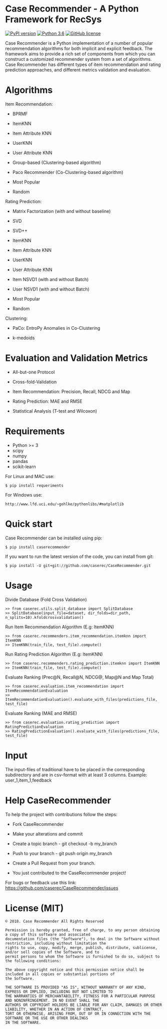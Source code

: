 # Case Recommender - A Python Framework for RecSys

[![PyPI version](https://badge.fury.io/py/CaseRecommender.svg)](https://badge.fury.io/py/CaseRecommender)
[![Python 3.6](https://img.shields.io/badge/python-3.6-blue.svg)](https://www.python.org/downloads/release/python-360/)
[![GitHub license](https://img.shields.io/github/license/caserec/CaseRecommender.svg)](https://github.com/caserec/CaseRecommender/blob/master/COPYING)


Case Recommender is a Python implementation of a number of popular recommendation algorithms for both implicit and explicit feedback.  The framework aims to provide a rich set of components from which you can construct a customized recommender system from a set of algorithms. Case Recommender has different types of item recommendation and rating prediction approaches, and different metrics validation and evaluation.


# Algorithms
Item Recommendation:

- BPRMF

- ItemKNN

- Item Attribute KNN

- UserKNN

- User Attribute KNN

- Group-based (Clustering-based algorithm)

- Paco Recommender (Co-Clustering-based algorithm)

- Most Popular

- Random

Rating Prediction:

- Matrix Factorization (with and without baseline)

- SVD

- SVD++

- ItemKNN

- Item Attribute KNN

- UserKNN

- User Attribute KNN

- Item NSVD1 (with and without Batch)

- User NSVD1 (with and without Batch)

- Most Popular

- Random

Clustering:

- PaCo: EntroPy Anomalies in Co-Clustering

- k-medoids

# Evaluation and Validation Metrics

- All-but-one Protocol

- Cross-fold-Validation

- Item Recommendation: Precision, Recall, NDCG and Map

- Rating Prediction: MAE and RMSE

- Statistical Analysis (T-test and Wilcoxon)

# Requirements

- Python >= 3
- scipy
- numpy
- pandas
- scikit-learn

For Linux and MAC use:

    $ pip install requeriments

For Windows use:

    http://www.lfd.uci.edu/~gohlke/pythonlibs/#matplotlib


# Quick start

Case Recommender can be installed using pip:

    $ pip install caserecommender

If you want to run the latest version of the code, you can install from git:

    $ pip install -U git+git://github.com/caserec/CaseRecommender.git

# Usage

Divide Database (Fold Cross Validation)

    >> from caserec.utils.split_database import SplitDatabase
    >> SplitDatabase(input_file=dataset, dir_folds=dir_path, n_splits=10).kfoldcrossvalidation()             


Run Item Recommendation Algorithm (E.g: ItemKNN)

    >> from caserec.recommenders.item_recommendation.itemknn import ItemKNN
    >> ItemKNN(train_file, test_file).compute()

Run Rating Prediction Algorithm (E.g: ItemKNN)

    >> from caserec.recommenders.rating_prediction.itemknn import ItemKNN
    >> ItemKNN(train_file, test_file).compute()

Evaluate Ranking (Prec@N, Recall@N, NDCG@, Map@N and Map Total)

    >> from caserec.evaluation.item_recommendation import ItemRecommendationEvaluation
    >> ItemRecommendationEvaluation().evaluate_with_files(predictions_file, test_file)

Evaluate Ranking (MAE and RMSE)

    >> from caserec.evaluation.rating_prediction import RatingPredictionEvaluation
    >> RatingPredictionEvaluation().evaluate_with_files(predictions_file, test_file)

# Input

The input-files of traditional have to be placed in the corresponding subdirectory and are in csv-format with at least
3 columns. Example: user_1,item_1,feedback

# Help CaseRecommender

To help the project with contributions follow the steps:

- Fork CaseRecommender

- Make your alterations and commit

- Create a topic branch - git checkout -b my_branch

- Push to your branch - git push origin my_branch

- Create a Pull Request from your branch.

- You just contributed to the CaseRecommender project!

For bugs or feedback use this link: https://github.com/caserec/CaseRecommender/issues


# License (MIT)

    © 2018. Case Recommender All Rights Reserved

    Permission is hereby granted, free of charge, to any person obtaining a copy of this software and associated
    documentation files (the "Software"), to deal in the Software without restriction, including without limitation the
    rights to use, copy, modify, merge, publish, distribute, sublicense, and/or sell copies of the Software, and to
    permit persons to whom the Software is furnished to do so, subject to the following conditions:

    The above copyright notice and this permission notice shall be included in all copies or substantial portions of
    the Software.

    THE SOFTWARE IS PROVIDED "AS IS", WITHOUT WARRANTY OF ANY KIND, EXPRESS OR IMPLIED, INCLUDING BUT NOT LIMITED TO
    THE WARRANTIES OF MERCHANTABILITY, FITNESS FOR A PARTICULAR PURPOSE AND NONINFRINGEMENT. IN NO EVENT SHALL THE
    AUTHORS OR COPYRIGHT HOLDERS BE LIABLE FOR ANY CLAIM, DAMAGES OR OTHER LIABILITY, WHETHER IN AN ACTION OF CONTRACT,
    TORT OR OTHERWISE, ARISING FROM, OUT OF OR IN CONNECTION WITH THE SOFTWARE OR THE USE OR OTHER DEALINGS
    IN THE SOFTWARE.
